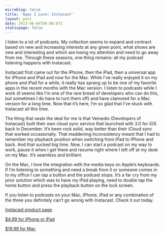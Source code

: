 ```yaml
---
microblog: false
title: 'Apps I Love: Instacast'
layout: post
date: 2013-06-04T08:00:07Z
staticpage: false
---
```


I listen to a lot of podcasts. My collection seems to expand and
contract based on new and increasing interests at any given point, what
shows are new and interesting and which are losing my attention and need
to go away from me. Through these seasons, one thing remains: all my
podcast listening happens with Instacast.

Instacast first came out for the iPhone, then the iPad, then a universal
app for iPhone and iPad and now for the Mac. While I’ve really enjoyed
it on my phone and iPad for a while, it really has sprang up to be one
of my favorite apps in the recent months with the Mac version. I listen
to podcasts while I work (it seems like I’m one of the rare breed of
developers who can do this, but sometimes I do have to turn them off)
and have clamored for a Mac version for a long time. Now that it’s here,
I’m so glad that I’ve stuck with Instacast all this time.

The thing that seals the deal for me is that Vemedio (Developers of
Instacast) built their own cloud sync service that launched with 3.0 for
iOS back in December. It’s been rock solid, way better than their iCloud
sync that worked occasionally. That maddening inconsistency meant that I
had to remember my playback position when switching from iPad to iPhone
and back. And that sucked big time. Now, I can start a podcast on my way
to work, pause it when I get there and resume right where I left off at
my desk on my Mac. It’s seamless and brilliant.

On the Mac, I love the integration with the media keys on Apple’s
keyboards. If I’m listening to something and need a break from it or
someone comes in to my office I can tap a button and the podcast stops.
It’s a far cry from my prior solution which was to have my iPad playing,
need to double tap the home button and press the playback button on the
lock screen.

If you listen to podcasts on your Mac, iPhone, iPad or any combination
of the three you definitely can’t go wrong with Instacast. Check it out
today.

[Instacast product page](http://vemedio.com/products/instacast3)

[\$4.99 for iPhone or
iPad](http://affiliate.vemedio.com/instacast3/website)

[\$19.99 for Mac](http://vemedio.com/store)
